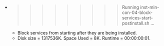 * >>>>>>>>> Running inst-min-con-04-block-services-start-postinstall.sh ...
  * Block services from starting after they are being installed.
  * Disk size = 1317536K. Space Used = 8K. Runtime = 00:00:00:01.
